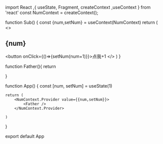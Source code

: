 import React ,{ useState, Fragment, createContext ,useContext } from 'react'
const NumContext = createContext();

function Sub() {
    const {num,setNum} = useContext(NumContext)
    return (
        <>
            <h2>{num}</h2>
            <button onClick={()=>{setNum(num+1)}}>点我+1</button>
        </>
    )
}

function Father(){
    return  <Sub/>
    
}

function App() {
    const [num, setNum] = useState(1)
    
    return (
        <NumContext.Provider value={{num,setNum}}>
            <Father />
        </NumContext.Provider>
        
    )
}

export default App
